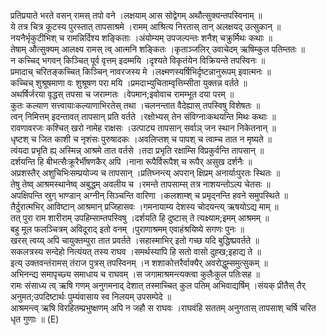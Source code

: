 

  
प्रतिप्रयाते भरते वसन् रामस् तपो वने ।लक्षयाम् आस सोद्वेगम् अथौत्सुक्यन्तपस्विनाम्  ॥   
ये तत्र चित्र कूटस्य पुरस्तात् तापसाश्रमे ।रामम् आश्रित्य निरतास् तान् अलक्षयद् उत्सुकान्  ॥   
नयनैर्भृकुटीभिश् च रामन्निर्दिश्य शङ्किताः ।अंयोम्यम् उपजल्पन्तः शनैश् चक्रुर्मिथः कथाः  ॥   
तेषाम् औत्सुक्यम् आलक्ष्य रामस् त्व् आत्मनि शङ्कितः ।कृताञ्जलिर् उवाचेदम् ऋषिम्कुल पतिम्ततः  ॥   
न कच्चिद् भगवन् किञ्चित् पूर्व वृत्तम् इदम्मयि ।दृश्यते विकृतंयेन विक्रियन्ते तपस्विनः  ॥   
प्रमादाच् चरितङ्कच्चित् किञ्चिन् नावरजस्य मे ।लक्ष्मणस्यर्षिभिर्दृष्टन्नानुरूपम् इवात्मनः  ॥   
कच्चिच् शुश्रूषमाणा वः शुश्रूषण परा मयि ।प्रमदाभ्युचिताम्वृत्तिम्सीता युक्तन्न वर्तते  ॥   
अथर्षिर्जरया वृद्धस् तपसा च जराम्गतः ।वेपमान;इवोवाच रामम्भूत दया परम्  ॥   
कुतः कल्याण सत्त्वायाःकल्याणाभिरतेस् तथा ।चलनन्तात वैदेह्यास् तपस्विषु विशेषतः  ॥   
त्वन् निमित्तम् इदन्तावत् तापसान् प्रति वर्तते ।रक्षोभ्यस् तेन संविग्नाःकथयन्ति मिथः कथाः  ॥   
रावणावरजः कश्चित् खरो नामेह राक्षसः ।उत्पाट्य तापसान् सर्वाञ् जन स्थान निकेतनान्  ॥   
धृष्टश् च जित काशी च नृशंसः पुरुषादकः ।अवलिप्तश् च पापश् च त्वाम्च तात न मृष्यते  ॥   
त्वंयदा प्रभृति ह्य् अस्मिन्न् आश्रमे तात वर्तसे ।तदा प्रभृति रक्षाम्सि विप्रकुर्वन्ति तापसान्  ॥   
दर्शयन्ति हि बीभत्सैःक्रूरैर्भीषणकैर् अपि ।नाना रूपैर्विरूपैश् च रूपैर् असुख दर्शनैः  ॥   
अप्रशस्तैर् अशुचिभिःसम्प्रयोज्य च तापसान् ।प्रतिघ्नन्त्य् अपरान् क्षिप्रम् अनार्याःपुरतः स्थितः  ॥   
तेषु तेष्व् आश्रमस्थानेष्व् अबुद्धम् अवलीय च ।रमन्ते तापसाम्स् तत्र नाशयन्तोऽल्प चेतसः  ॥   
अपक्षिपन्ति स्रुग् भाण्डान् अग्नीन् सिञ्चन्ति वारिणा ।कलशाम्श् च प्रमृद्नन्ति हवने समुपस्थिते  ॥   
तैर्दुरात्मभिर् आविष्टान् आश्रमान् प्रजिहासवः ।गमनायाम्य देशस्य चोदयन्त्य् ऋषयोऽद्य माम्  ॥   
तत् पुरा राम शारीराम् उपहिम्साम्तपस्विषु ।दर्शयति हि दुष्टास् ते त्यक्ष्याम;इमम् आश्रमम्  ॥   
बहु मूल फलञ्चित्रम् अविदूराद् इतो वनम् ।पुराणाश्रमम् एवाहंश्रयिष्ये सगणः पुनः  ॥   
खरस् त्वय्य् अपि चायुक्तम्पुरा तात प्रवर्तते ।सहास्माभिर् इतो गच्छ यदि बुद्धिष्प्रवर्तते  ॥   
सकलत्रस्य सन्देहो नित्यंयत् तस्य राघव ।समर्थस्यापि हि सतो वासो दुह्ख;इहाद्य ते  ॥   
इत्य् उक्तवन्तंरामस् तंराज पुत्रस् तपस्विनम् ।न शशाकोत्तरैर्वाक्यैर् अवरोद्धुम्समुत्सुकम्  ॥   
अभिनन्द्य समापृच्छ्य समाधाय च राघवम् ।स जगामाश्रमन्त्यक्त्वा कुलैःकुल पतिःसह  ॥   
रामः संसाध्य त्व् ऋषि गणम् अनुगमनाद् देशात् तस्माच्चित् कुल पतिम् अभिवाद्यर्षिम् ।संयक् प्रीतैस् तैर् अनुमत;उपदिष्टार्थः पुम्यंवासाय स्व निलयम् उपसम्पेदे  ॥   
आश्रमन्त्व् ऋषि विरहितम्प्रभुष्क्षणम् अपि न जहौ स राघवः ।राघवंहि सततम् अनुगतास् तापसाश् चर्षि चरित धृत गुणाः  ॥ (E)  
